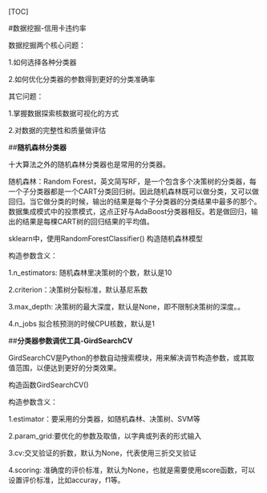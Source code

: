 [TOC]

#数据挖掘-信用卡违约率

数据挖掘两个核心问题：

1.如何选择各种分类器

2.如何优化分类器的参数得到更好的分类准确率

其它问题：

1.掌握数据探索核数据可视化的方式

2.对数据的完整性和质量做评估

##**随机森林分类器**

十大算法之外的随机森林分类器也是常用的分类器。

随机森林：Random Forest，英文简写RF，是一个包含多个决策树的分类器，每一个子分类器都是一个CART分类回归树。因此随机森林既可以做分类，又可以做回归。当它做分类的时候，输出的结果是每个子分类器的分类结果中最多的那个。数据集成模式中的投票模式，这点正好与AdaBoost分类器相反。若是做回归，输出的结果是每棵CART树的回归结果的平均值。

sklearn中，使用RandomForestClassifier() 构造随机森林模型

构造参数含义：

1.n_estimators: 随机森林里决策树的个数，默认是10

2.criterion：决策树分裂标准，默认基尼系数

3.max_depth: 决策树的最大深度，默认是None，即不限制决策树的深度。。

4.n_jobs 拟合核预测的时候CPU核数，默认是1

##**分类器参数调优工具-GirdSearchCV**

GirdSearchCV是Python的参数自动搜索模块，用来解决调节构造参数，或其取值范围，以便达到更好的分类效果。

构造函数GirdSearchCV()

构造参数含义：

1.estimator：要采用的分类器，如随机森林、决策树、SVM等

2.param_grid:要优化的参数及取值，以字典或列表的形式输入

3.cv:交叉验证的折数，默认为None，代表使用三折交叉验证

4.scoring: 准确度的评价标准，默认为None，也就是需要使用score函数，可以设置评价标准，比如accuray，f1等。

